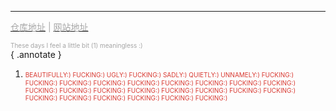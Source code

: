 


---

 [<font color="#a5a5a5">仓库地址</font>](https://github.com/zoeplus/zoeminus) <font color="#a5a5a5">|</font> [<font color="#a5a5a5">网站地址</font>](https://zoeplus.github.io/zoeminus/)

<font color="#a5a5a5" size="1">These days I feel a little bit (1) meaningless :)</font>  
{ .annotate } 

1. <font color="#d83931" size="1">BEAUTIFULLY:) FUCKING:) UGLY:) FUCKING:) SADLY:) QUIETLY:) UNNAMELY:) FUCKING:) FUCKING:) FUCKING:) FUCKING:) FUCKING:) FUCKING:) FUCKING:) FUCKING:) FUCKING:) FUCKING:) FUCKING:) FUCKING:) FUCKING:) FUCKING:) FUCKING:) FUCKING:) FUCKING:) FUCKING:) FUCKING:) FUCKING:) FUCKING:) FUCKING:) FUCKING:) </font>
